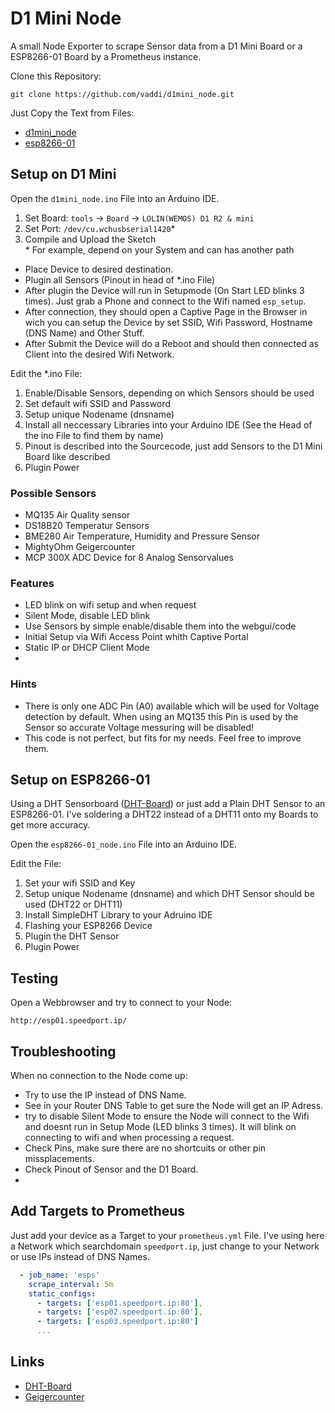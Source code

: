 # D1 Mini Node #

A small Node Exporter to scrape Sensor data from a D1 Mini Board or a ESP8266-01 Board by a Prometheus instance.

Clone this Repository:

    git clone https://github.com/vaddi/d1mini_node.git

Just Copy the Text from Files:

- [d1mini_node][]
- [esp8266-01][]


## Setup on D1 Mini ##

Open the `d1mini_node.ino` File into an Arduino IDE.  
1. Set Board: `tools` -> `Board` -> `LOLIN(WEMOS) D1 R2 & mini`  
2. Set Port: `/dev/cu.wchusbserial1420`*  
3. Compile and Upload the Sketch  
\* For example, depend on your System and can has another path

- Place Device to desired destination. 
- Plugin all Sensors (Pinout in head of *.ino File)
- After plugin the Device will run in Setupmode (On Start LED blinks 3 times). Just grab a Phone and connect to the Wifi named `esp_setup`. 
- After connection, they should open a Captive Page in the Browser in wich you can setup the Device by set SSID, Wifi Password, Hostname (DNS Name) and Other Stuff. 
- After Submit the Device will do a Reboot and should then connected as Client into the desired Wifi Network. 


Edit the *.ino File:

1. Enable/Disable Sensors, depending on which Sensors should be used
2. Set default wifi SSID and Password
3. Setup unique Nodename (dnsname)
4. Install all neccessary Libraries into your Arduino IDE (See the Head of the ino File to find them by name)
5. Pinout is described into the Sourcecode, just add Sensors to the D1 Mini Board like described
6. Plugin Power


### Possible Sensors ###

- MQ135 Air Quality sensor
- DS18B20 Temperatur Sensors
- BME280 Air Temperature, Humidity and Pressure Sensor
- MightyOhm Geigercounter
- MCP 300X ADC Device for 8 Analog Sensorvalues

### Features ###

- LED blink on wifi setup and when request
- Silent Mode, disable LED blink
- Use Sensors by simple enable/disable them into the webgui/code
- Initial Setup via Wifi Access Point whith Captive Portal
- Static IP or DHCP Client Mode
- 

### Hints ###

- There is only one ADC Pin (A0) available which will be used for Voltage detection by default. When using an MQ135 this Pin is used by the Sensor so accurate Voltage messuring will be disabled!
- This code is not perfect, but fits for my needs. Feel free to improve them.


## Setup on ESP8266-01 ##

Using a DHT Sensorboard ([DHT-Board][]) or just add a Plain DHT Sensor to an ESP8266-01. I've soldering a DHT22 instead of a DHT11 onto my Boards to get more accuracy.

Open the `esp8266-01_node.ino` File into an Arduino IDE.

Edit the File:

1. Set your wifi SSID and Key
2. Setup unique Nodename (dnsname) and which DHT Sensor should be used (DHT22 or DHT11)
3. Install SimpleDHT Library to your Adruino IDE
4. Flashing your ESP8266 Device
5. Plugin the DHT Sensor
6. Plugin Power


## Testing ##

Open a Webbrowser and try to connect to your Node:

	http://esp01.speedport.ip/


## Troubleshooting ##

When no connection to the Node come up:

- Try to use the IP instead of DNS Name.
- See in your Router DNS Table to get sure the Node will get an IP Adress.
- try to disable Silent Mode to ensure the Node will connect to the Wifi and doesnt run in Setup Mode (LED blinks 3 times). It will blink on connecting to wifi and when processing a request.
- Check Pins, make sure there are no shortcuits or other pin missplacements.
- Check Pinout of Sensor and the D1 Board.
- 


## Add Targets to Prometheus ##

Just add your device as a Target to your `prometheus.yml` File. I've using here a Network which searchdomain `speedport.ip`, just change to your Network or use IPs instead of DNS Names.

```yaml
  - job_name: 'esps'
    scrape_interval: 5m
    static_configs:
      - targets: ['esp01.speedport.ip:80'],
      - targets: ['esp02.speedport.ip:80'],
      - targets: ['esp03.speedport.ip:80']
      ...
```


## Links ##

* [DHT-Board][]
* [Geigercounter][]


[DHT-Board]: https://www.amazon.de/gp/product/B07L2TWS5G
[Geigercounter]: https://mightyohm.com/geiger
[d1mini_node]: https://github.com/vaddi/d1mini_node/blob/master/d1mini_node/d1mini_node.ino
[esp8266-01]: https://github.com/vaddi/d1mini_node/blob/master/esp8266-01/esp8266-01_node.ino